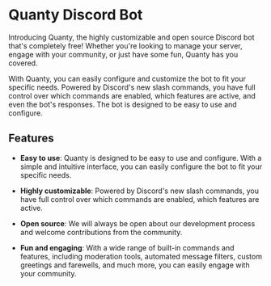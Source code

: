 # Quanty Discord Bot

Introducing Quanty, the highly customizable and open source Discord bot that's completely free! Whether you're looking to manage your server, engage with your community, or just have some fun, Quanty has you covered.

With Quanty, you can easily configure and customize the bot to fit your specific needs. Powered by Discord's new slash commands, you have full control over which commands are enabled, which features are active, and even the bot's responses. The bot is designed to be easy to use and configure.

## Features

- **Easy to use**: Quanty is designed to be easy to use and configure. With a simple and intuitive interface, you can easily configure the bot to fit your specific needs.

- **Highly customizable**: Powered by Discord's new slash commands, you have full control over which commands are enabled, which features are active.

- **Open source**: We will always be open about our development process and welcome contributions from the community.

- **Fun and engaging**: With a wide range of built-in commands and features, including moderation tools, automated message filters, custom greetings and farewells, and much more, you can easily engage with your community.
